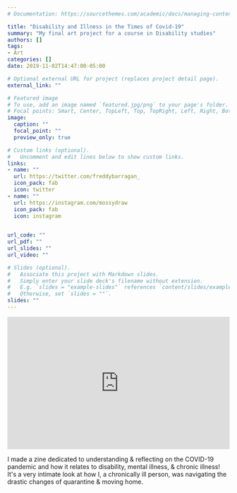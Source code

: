 ```yaml
---
# Documentation: https://sourcethemes.com/academic/docs/managing-content/

title: "Disability and Illness in the Times of Covid-19"
summary: "My final art project for a course in Disability studies"
authors: []
tags: 
- Art
categories: []
date: 2019-11-02T14:47:00-05:00

# Optional external URL for project (replaces project detail page).
external_link: ""

# Featured image
# To use, add an image named `featured.jpg/png` to your page's folder.
# Focal points: Smart, Center, TopLeft, Top, TopRight, Left, Right, BottomLeft, Bottom, BottomRight.
image:
  caption: ""
  focal_point: ""
  preview_only: true

# Custom links (optional).
#   Uncomment and edit lines below to show custom links.
links:
- name: ""
  url: https://twitter.com/freddybarragan_
  icon_pack: fab
  icon: twitter
- name: ""
  url: https://instagram.com/mossydraw
  icon_pack: fab
  icon: instagram
  

url_code: ""
url_pdf: ""
url_slides: ""
url_video: ""

# Slides (optional).
#   Associate this project with Markdown slides.
#   Simply enter your slide deck's filename without extension.
#   E.g. `slides = "example-slides"` references `content/slides/example-slides.md`.
#   Otherwise, set `slides = ""`.
slides: ""
---
```


<iframe src="https://cdn.flipsnack.com/widget/v2/widget.html?hash=f13agm3pr" width="100%" height="300" seamless="seamless" scrolling="no" frameBorder="0" allowFullScreen></iframe>

I made a zine dedicated to understanding & reflecting on the COVID-19 pandemic and how it relates to disability, mental illness, & chronic illness! It's a very intimate look at how I, a chronically ill person, was navigating the drastic changes of quarantine & moving home.
